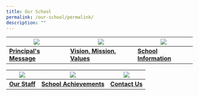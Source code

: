 ```yaml
---
title: Our School
permalink: /our-school/permalink/
description: ""
---
```

| ![](/images/Principal-Message.ico) | ![](/images/VMV.ico) | ![](/images/School%20Information.ico) |
| -------- | -------- | -------- |
| **[Principal's Message](/our-school/principals-message/)**     | **[Vision, Mission, Values](/our-school/vision-mission-values/)**     | **[School Information](/our-school/school-information/school-history/)**     |


| ![](/images/Our%20Staff.ico) | ![](/images/School%20Achievements.ico) | ![](/images/Contact%20Us.ico) |
| -------- | -------- | -------- |
| **[Our Staff](/our-school/our-staff/school-management-team/)**     | **[School Achievements](/our-school/school-achievements/2023/)**     | **[Contact Us](/our-school/contact-us/)**     |